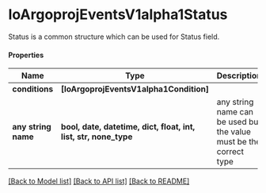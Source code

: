 # IoArgoprojEventsV1alpha1Status

Status is a common structure which can be used for Status field.

#### Properties
Name | Type | Description | Notes
------------ | ------------- | ------------- | -------------
**conditions** | **[IoArgoprojEventsV1alpha1Condition]** |  | [optional] 
**any string name** | **bool, date, datetime, dict, float, int, list, str, none_type** | any string name can be used but the value must be the correct type | [optional]

[[Back to Model list]](../README.md#documentation-for-models) [[Back to API list]](../README.md#documentation-for-api-endpoints) [[Back to README]](../README.md)

